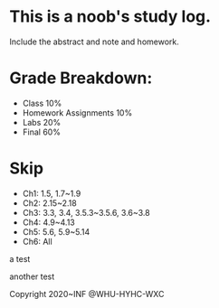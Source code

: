 # This is a noob's study log.

Include the abstract and note and homework.

# Grade Breakdown:
+ Class 10%
+ Homework Assignments 10%
+ Labs 20%
+ Final 60%

# Skip
+ Ch1: 1.5, 1.7~1.9
+ Ch2: 2.15~2.18
+ Ch3: 3.3, 3.4, 3.5.3~3.5.6, 3.6~3.8
+ Ch4: 4.9~4.13
+ Ch5: 5.6, 5.9~5.14
+ Ch6: All

a test

another test

Copyright 2020~INF @WHU-HYHC-WXC